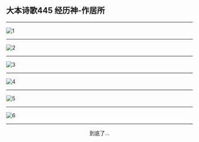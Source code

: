
## 大本诗歌445 经历神-作居所
        
<div id="aplayer0"></div>

---

<img alt="1" data-original="https://cdn.jsdelivr.net/gh/k34869/shi/data/d0444/1">

---

<img alt="2" data-original="https://cdn.jsdelivr.net/gh/k34869/shi/data/d0444/2">

---

<img alt="3" data-original="https://cdn.jsdelivr.net/gh/k34869/shi/data/d0444/3">

---

<img alt="4" data-original="https://cdn.jsdelivr.net/gh/k34869/shi/data/d0444/4">

---

<img alt="5" data-original="https://cdn.jsdelivr.net/gh/k34869/shi/data/d0444/5">

---

<img alt="6" data-original="https://cdn.jsdelivr.net/gh/k34869/shi/data/d0444/6">

---

<p style="text-align: center">到底了...</p>

<script src="/js/dist-view.js"></script>

<script>
MAIN.id = 'd0444';
        
const ap0 = new APlayer({
    container: document.getElementById('aplayer0'),
    volume: 1,
    loop: 'none',
    preload: 'none',
    audio: [{
        name: '大本诗歌445.mp3',
        artist: '大本诗歌',
        url: 'https://res.wx.qq.com/voice/getvoice?mediaid=MzI0NTk3MDM5M18yMjQ3NDkyOTgy',
        cover: '/favicon'
    }]
});
</script>
